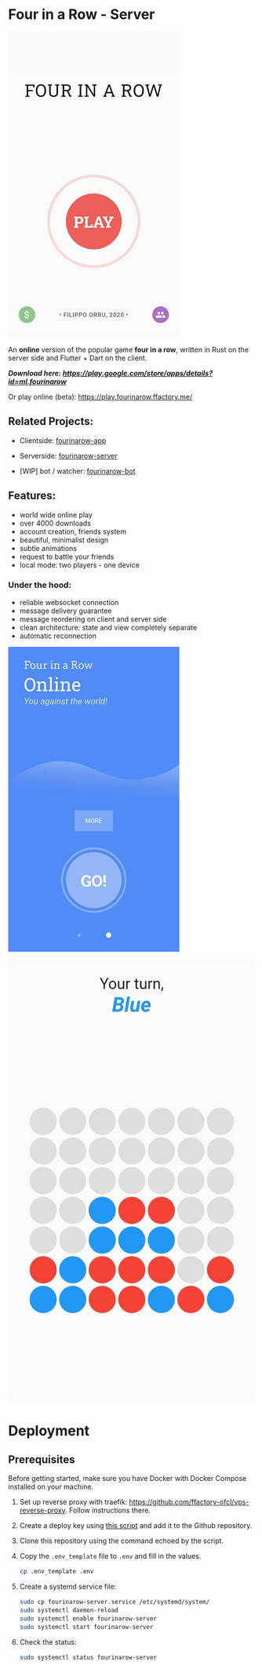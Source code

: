 # Four in a Row - Server

![Screenshot of main screen](screenshots/1.png)

An **online** version of the popular game **four in a row**, written in Rust on the server side and Flutter + Dart on the client.

***Download here: https://play.google.com/store/apps/details?id=ml.fourinarow***

Or play online (beta): https://play.fourinarow.ffactory.me/

## Related Projects:
- Clientside: [fourinarow-app](https://github.com/ffactory-ofcl/fourinarow-app)

- Serverside: [fourinarow-server](https://github.com/ffactory-ofcl/fourinarow-server)

- \[WIP\] bot / watcher: [fourinarow-bot](https://github.com/ffactory-ofcl/fourinarow-bot)

## Features:
- world wide online play
- over 4000 downloads
- account creation, friends system
- beautiful, minimalist design
- subtle animations
- request to battle your friends
- local mode: two players - one device

### Under the hood:
- reliable websocket connection
- message delivery guarantee
- message reordering on client and server side
- clean architecture: state and view completely separate
- automatic reconnection

![Screenshot of play selection](screenshots/2.png)

![Screenshot of play](screenshots/3.png)

# Deployment

## Prerequisites

Before getting started, make sure you have Docker with Docker Compose installed on your machine.

1. Set up reverse proxy with traefik: https://github.com/ffactory-ofcl/vps-reverse-proxy. Follow instructions there.

1. Create a deploy key using [this script](https://gist.github.com/ffactory-ofcl/a4dcfc7a68c0b8d35487aa8297e98128) and add it to the Github repository.

1. Clone this repository using the command echoed by the script.

1. Copy the `.env_template` file to `.env` and fill in the values.

    ```bash
    cp .env_template .env
    ```
    
1. Create a systemd service file:

    ```bash
    sudo cp fourinarow-server.service /etc/systemd/system/
    sudo systemctl daemon-reload
    sudo systemctl enable fourinarow-server
    sudo systemctl start fourinarow-server
    ```

1. Check the status:
    
    ```bash
    sudo systemctl status fourinarow-server
    ```